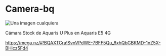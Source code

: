 # Camera-bq

![Una imagen cualquiera](https://s10.postimg.org/s0se3q5u1/Banner_Camera.png "De 150 x 150 píxeles")


Cámara Stock de Aquaris U Plus en Aquaris E5 4G

https://mega.nz/#!BQAXTCra!SvnVPdWE-7BFF5Qu_8xhQbGBKMD-1nZ5X-BHicz5Fd4
